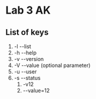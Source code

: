 # Lab 3 AK

## List of keys
1. -l --list
2. -h --help
3. -v --version
4. -V --value (optional parameter)
5. -u --user
6. -s --status
    1. -v12
    2. --value=12
    
    